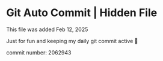 # Git Auto Commit | Hidden File

This file was added Feb 12, 2025

Just for fun and keeping my daily git commit active 🤪

commit number: 2062943
